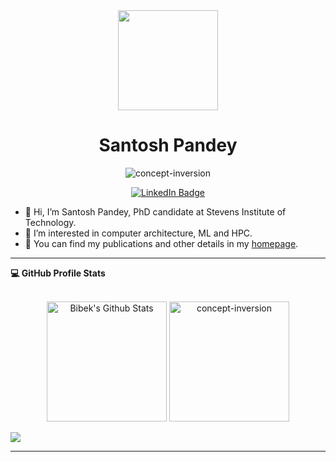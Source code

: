 <div id="header" align="center">
  <img src="https://media.giphy.com/media/0IAPszdB8MMjPxNhFL/giphy.gif" width="160"/>
</div>

<h1 align="center">Santosh Pandey</h1>
<!-- <img src="https://media.giphy.com/media/1AIRDSTGfhP5wVUhtz/giphy.gif" width="70"> -->
<p align="center"> 
	<img src="https://komarev.com/ghpvc/?username=concept-inversion&label=Profile%20views&color=0e75b6&style=plastic" alt="concept-inversion" /> 
</p>

<div id="badges" align="center">
  <a href="https://www.linkedin.com/in/santoshpandey1995">
    <img src="https://img.shields.io/badge/LinkedIn-blue?style=for-the-badge&logo=linkedin&logoColor=white" alt="LinkedIn Badge"/>
  </a>
</div>


- 👋 Hi, I’m Santosh Pandey, PhD candidate at Stevens Institute of Technology. 
- 👀 I’m interested in computer architecture, ML and HPC. 
- 🌱 You can find my publications and other details in my [homepage](https://concept-inversion.github.io/).

----

  <summary><b>💻 GitHub Profile Stats</b></summary>
  <br/>
  <p align="center">
    <a href="https://github.com/anuraghazra/github-readme-stats"><img alt="Bibek's Github Stats" src="https://github-readme-stats.vercel.app/api?username=concept-inversion&show_icons=true&count_private=true&theme=algolia" height="192px"/></a>
	  <img src="https://github-readme-stats.vercel.app/api/top-langs?username=concept-inversion&langs_count=10&show_icons=true&locale=en&layout=compact&theme=algolia" alt="concept-inversion" height="192px"/>
  </p>
  
<a href="http://www.clustrmaps.com/map/Concept-inversion.github.io" title="Visit tracker for Concept-inversion.github.io"><img src="//www.clustrmaps.com/map_v2.png?d=sx3u_UYxXwJn-vdFlpNlDLu8-tPU3UaPoXXVIHRVDgo" /></a>
  

----

<!---
concept-inversion/concept-inversion is a ✨ special ✨ repository because its `README.md` (this file) appears on your GitHub profile.
You can click the Preview link to take a look at your changes.
--->

